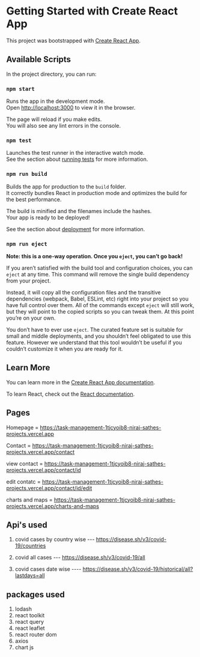 # Getting Started with Create React App

This project was bootstrapped with [Create React App](https://github.com/facebook/create-react-app).

## Available Scripts

In the project directory, you can run:

### `npm start`

Runs the app in the development mode.\
Open [http://localhost:3000](http://localhost:3000) to view it in the browser.

The page will reload if you make edits.\
You will also see any lint errors in the console.

### `npm test`

Launches the test runner in the interactive watch mode.\
See the section about [running tests](https://facebook.github.io/create-react-app/docs/running-tests) for more information.

### `npm run build`

Builds the app for production to the `build` folder.\
It correctly bundles React in production mode and optimizes the build for the best performance.

The build is minified and the filenames include the hashes.\
Your app is ready to be deployed!

See the section about [deployment](https://facebook.github.io/create-react-app/docs/deployment) for more information.

### `npm run eject`

**Note: this is a one-way operation. Once you `eject`, you can’t go back!**

If you aren’t satisfied with the build tool and configuration choices, you can `eject` at any time. This command will remove the single build dependency from your project.

Instead, it will copy all the configuration files and the transitive dependencies (webpack, Babel, ESLint, etc) right into your project so you have full control over them. All of the commands except `eject` will still work, but they will point to the copied scripts so you can tweak them. At this point you’re on your own.

You don’t have to ever use `eject`. The curated feature set is suitable for small and middle deployments, and you shouldn’t feel obligated to use this feature. However we understand that this tool wouldn’t be useful if you couldn’t customize it when you are ready for it.

## Learn More

You can learn more in the [Create React App documentation](https://facebook.github.io/create-react-app/docs/getting-started).

To learn React, check out the [React documentation](https://reactjs.org/).

## Pages

Homepage = https://task-management-1tjcyoib8-niraj-sathes-projects.vercel.app

Contact = https://task-management-1tjcyoib8-niraj-sathes-projects.vercel.app/contact

view contact = https://task-management-1tjcyoib8-niraj-sathes-projects.vercel.app/contact/id

edit contatc = https://task-management-1tjcyoib8-niraj-sathes-projects.vercel.app/contact/id/edit

charts and maps = https://task-management-1tjcyoib8-niraj-sathes-projects.vercel.app/charts-and-maps

## Api's used

1. covid cases by country wise --- https://disease.sh/v3/covid-19/countries

2. covid all cases --- https://disease.sh/v3/covid-19/all

3. covid cases date wise ---- https://disease.sh/v3/covid-19/historical/all?lastdays=all

## packages used

1. lodash
2. react toolkit
3. react query
4. react leaflet
5. react router dom
6. axios
7. chart js
